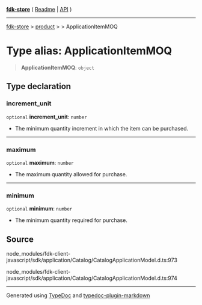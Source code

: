 [**fdk-store**](../../../README.md) ( [Readme](../../../README.md) \| [API](../../../API.md) )

---

[fdk-store](../../../API.md) > [product](../../README.md) > [<internal>](../README.md) > ApplicationItemMOQ

# Type alias: ApplicationItemMOQ

> **ApplicationItemMOQ**: `object`

## Type declaration

### increment_unit

`optional` **increment_unit**: `number`

- The minimum quantity increment in which
  the item can be purchased.

---

### maximum

`optional` **maximum**: `number`

- The maximum quantity allowed for purchase.

---

### minimum

`optional` **minimum**: `number`

- The minimum quantity required for purchase.

## Source

node_modules/fdk-client-javascript/sdk/application/Catalog/CatalogApplicationModel.d.ts:973

node_modules/fdk-client-javascript/sdk/application/Catalog/CatalogApplicationModel.d.ts:974

---

Generated using [TypeDoc](https://typedoc.org/) and [typedoc-plugin-markdown](https://www.npmjs.com/package/typedoc-plugin-markdown)
